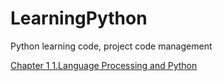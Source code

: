 # LearningPython
Python learning code, project code management

[Chapter 1 1.Language Processing and Python](https://nbviewer.jupyter.org/github/qixia1998/LearningPython/blob/master/Natural%20language%20processing%20with%20Python/Chapter%201.ipynb)
